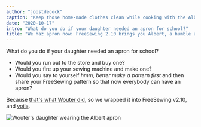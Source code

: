 ```yaml
---
author: "joostdecock"
caption: "Keep those home-made clothes clean while cooking with the Albert apron"
date: "2020-10-17"
intro: "What do you do if your daughter needed an apron for school?"
title: "We haz apron now: FreeSewing 2.10 brings you Albert, a humble apron pattern"
---
```



What do you do if your daughter needed an apron for school?

 - Would you run out to the store and buy one?
 - Would you fire up your sewing machine and make one?
 - Would you say to yourself _hmm, better make a pattern first_ and then
   share your FreeSewing pattern so that now everybody can have an apron?

Because [that's what Wouter did](/showcase/albert-by-wouter/), so we wrapped it
into FreeSewing v2.10, and [voila](/designs/albert/).

![Wouter's daughter wearing the Albert apron](https://posts.freesewing.org/uploads/albert_08ccbfc95b.jpg)


